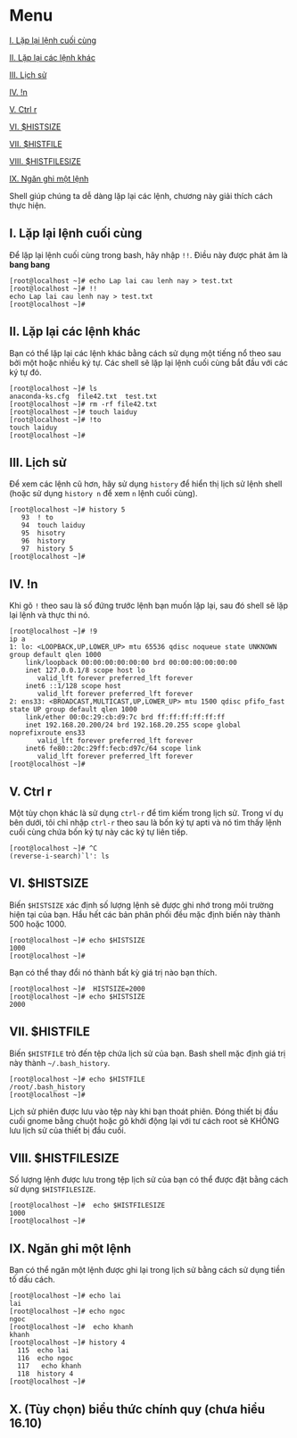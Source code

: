 # Menu
[I. Lặp lại lệnh cuối cùng](#lap_lai_lenh_cuoi_cung)

[II. Lặp lại các lệnh khác](#lap_lai_cac_lenh_khac)

[III. Lịch sử](#lich_su)

[IV. !n](#!n)

[V. Ctrl r](#ctrl_r)

[VI. $HISTSIZE](#HISTSIZE)

[VII. $HISTFILE](#HISTFILE)

[VIII. $HISTFILESIZE](#HISTFILESIZE)

[IX. Ngăn ghi một lệnh](#ngan_ghi_mot_lenh)




Shell giúp chúng ta dễ dàng lặp lại các lệnh, chương này giải thích cách thực hiện.

<a name="lap_lai_lenh_cuoi_cung"></a>
## I. Lặp lại lệnh cuối cùng
Để lặp lại lệnh cuối cùng trong bash, hãy nhập `!!`. Điều này được phát âm là **bang bang**
```
[root@localhost ~]# echo Lap lai cau lenh nay > test.txt
[root@localhost ~]# !!
echo Lap lai cau lenh nay > test.txt
[root@localhost ~]#
```

<a name="lap_lai_cac_lenh_khac"></a>
## II. Lặp lại các lệnh khác
Bạn có thể lặp lại các lệnh khác bằng cách sử dụng một tiếng nổ theo sau bởi một hoặc nhiều ký tự. Các shell sẽ lặp lại lệnh cuối cùng bắt đầu với các ký tự đó.
```
[root@localhost ~]# ls
anaconda-ks.cfg  file42.txt  test.txt
[root@localhost ~]# rm -rf file42.txt
[root@localhost ~]# touch laiduy
[root@localhost ~]# !to
touch laiduy
[root@localhost ~]#
```

<a name="lich_su"></a>

## III. Lịch sử
Để xem các lệnh cũ hơn, hãy sử dụng `history` để hiển thị lịch sử lệnh shell (hoặc sử dụng `history n` để xem `n` lệnh cuối cùng).
```
[root@localhost ~]# history 5
   93  ! to
   94  touch laiduy
   95  hisotry
   96  history
   97  history 5
[root@localhost ~]#
```

<a name="!n"></a>

## IV. !n
Khi gõ `!` theo sau là số đứng trước lệnh bạn muốn lặp lại, sau đó
shell sẽ lặp lại lệnh và thực thi nó.
```
[root@localhost ~]# !9
ip a
1: lo: <LOOPBACK,UP,LOWER_UP> mtu 65536 qdisc noqueue state UNKNOWN group default qlen 1000
    link/loopback 00:00:00:00:00:00 brd 00:00:00:00:00:00
    inet 127.0.0.1/8 scope host lo
       valid_lft forever preferred_lft forever
    inet6 ::1/128 scope host
       valid_lft forever preferred_lft forever
2: ens33: <BROADCAST,MULTICAST,UP,LOWER_UP> mtu 1500 qdisc pfifo_fast state UP group default qlen 1000
    link/ether 00:0c:29:cb:d9:7c brd ff:ff:ff:ff:ff:ff
    inet 192.168.20.200/24 brd 192.168.20.255 scope global noprefixroute ens33
       valid_lft forever preferred_lft forever
    inet6 fe80::20c:29ff:fecb:d97c/64 scope link
       valid_lft forever preferred_lft forever
[root@localhost ~]#
```

<a name="ctrl_r"></a>

## V. Ctrl r
Một tùy chọn khác là sử dụng `ctrl-r` để tìm kiếm trong lịch sử. Trong ví dụ bên dưới, tôi chỉ nhập `ctrl-r` theo sau là bốn ký tự apti và nó tìm thấy lệnh cuối cùng chứa bốn ký tự này các ký tự liên tiếp.
```
[root@localhost ~]# ^C
(reverse-i-search)`l': ls

```

<a name="HISTSIZE"></a>
## VI.  $HISTSIZE
Biến `$HISTSIZE` xác định số lượng lệnh sẽ được ghi nhớ trong môi trường hiện tại của bạn. Hầu hết các bản phân phối đều mặc định biến này thành 500 hoặc 1000.
```
[root@localhost ~]# echo $HISTSIZE
1000
[root@localhost ~]#
```

Bạn có thể thay đổi nó thành bất kỳ giá trị nào bạn thích.
```
[root@localhost ~]#  HISTSIZE=2000
[root@localhost ~]# echo $HISTSIZE
2000
```

<a name="HISTFILE"></a>

## VII. $HISTFILE
Biến `$HISTFILE` trỏ đến tệp chứa lịch sử của bạn. Bash shell mặc định giá trị này thành `~/.bash_history`.
```
[root@localhost ~]# echo $HISTFILE
/root/.bash_history
[root@localhost ~]#
```
Lịch sử phiên được lưu vào tệp này khi bạn thoát phiên. Đóng thiết bị đầu cuối gnome bằng chuột hoặc gõ khởi động lại với tư cách root sẽ KHÔNG lưu lịch sử của thiết bị đầu cuối.


<a name="HISTFILESIZE"></a>
## VIII. $HISTFILESIZE
Số lượng lệnh được lưu trong tệp lịch sử của bạn có thể được đặt bằng cách sử dụng `$HISTFILESIZE`.
```
[root@localhost ~]#  echo $HISTFILESIZE
1000
[root@localhost ~]#
```

<a name="ngan_ghi_mot_lenh"></a>
## IX. Ngăn ghi một lệnh
Bạn có thể ngăn một lệnh được ghi lại trong lịch sử bằng cách sử dụng tiền tố dấu cách.
```
[root@localhost ~]# echo lai
lai
[root@localhost ~]# echo ngoc
ngoc
[root@localhost ~]#  echo khanh
khanh
[root@localhost ~]# history 4
  115  echo lai
  116  echo ngoc
  117   echo khanh
  118  history 4
[root@localhost ~]#
```

## X. (Tùy chọn) biểu thức chính quy (chưa hiểu 16.10)


















